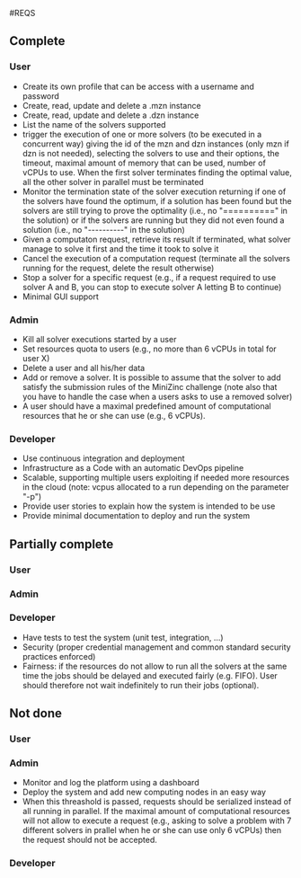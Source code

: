 
#REQS

## Complete
### User
- Create its own profile that can be access with a username and password
- Create, read, update and delete a .mzn instance
- Create, read, update and delete a .dzn instance
- List the name of the solvers supported
- trigger the execution of one or more solvers (to be executed in a concurrent way)
  giving the id of the mzn and dzn instances (only mzn if dzn is not needed),
  selecting the solvers to use and their options,
  the timeout, maximal amount of memory that can be used, number of vCPUs to use.
  When the first solver terminates finding the optimal value, all the other solver in parallel
  must be terminated
- Monitor the termination state of the solver execution returning if one of the 
  solvers have found the optimum, if a solution has been found but the solvers are
  still trying to prove the optimality (i.e., no "==========" in the solution) or
  if the solvers are running but they did not even found a solution
  (i.e., no "----------" in the solution)
- Given a computaton request, retrieve its result if terminated, what solver
  manage to solve it first and the time it took to solve it
- Cancel the execution of a computation request (terminate all the solvers 
  running for the request, delete the result otherwise)
- Stop a solver for a specific request  (e.g., if a request required to use solver
  A and B, you can stop to execute solver A letting B to continue)
- Minimal GUI support
### Admin
- Kill all solver executions started by a user
- Set resources quota to users (e.g., no more than 6 vCPUs in total for user X)
- Delete a user and all his/her data
- Add or remove a solver. It is possible to assume that the solver to add
  satisfy the submission rules of the MiniZinc challenge (note also that you have to handle
  the case when a users asks to use a removed solver)
- A user should have a maximal predefined amount of computational resources that he or she can use (e.g., 6 vCPUs).
### Developer
- Use continuous integration and deployment
- Infrastructure as a Code with an automatic DevOps pipeline
- Scalable, supporting multiple users exploiting if needed more resources in the
  cloud (note: vcpus allocated to a run depending on the parameter "-p")
- Provide user stories to explain how the system is intended to be use
- Provide minimal documentation to deploy and run the system

## Partially complete

### User
### Admin
### Developer
- Have tests to test the system (unit test, integration, ...)
- Security (proper credential management and common standard security practices
  enforced)
- Fairness: if the resources do not allow to run all the solvers at the same time
  the jobs should be delayed and executed fairly (e.g. FIFO).
  User should therefore not wait  indefinitely to run their jobs (optional).

## Not done
### User
### Admin
- Monitor and log the platform using a dashboard
- Deploy the system and add new computing nodes in an easy way
- When this threashold is passed, requests
  should be serialized instead of all running in parallel. If the maximal amount
  of computational resources will not allow to execute a request (e.g., asking to
  solve a problem with 7 different solvers in prallel when he or she can use only
  6 vCPUs) then the request should not be accepted.
### Developer
